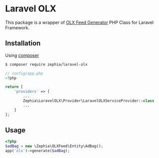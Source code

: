 # Laravel OLX

This package is a wrapper of [OLX Feed Generator](http://github.com/zephia/olx)
PHP Class for Laravel Framework.

## Installation

Using [composer](http://getcomposer.org)

```bash
$ composer require zephia/laravel-olx
```

```php
// config/app.php
<?php

return [
    'providers' => [
        ...
        Zephia\LaravelOLX\Provider\LaravelOLXServiceProvider::class
        ...
    ]
];

```

## Usage

```php
<?php
$adBag = new \Zephia\OLXFeed\Entity\AdBag();
app('olx')->generate($adBag);
```